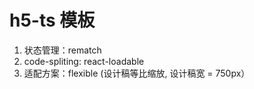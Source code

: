 # h5-ts 模板

1. 状态管理：rematch
2. code-spliting: react-loadable
3. 适配方案：flexible (设计稿等比缩放, 设计稿宽 = 750px）
